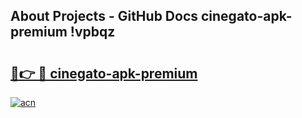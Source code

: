 ## About Projects - GitHub Docs cinegato-apk-premium !vpbqz

# <h2><a href="https://andorid.site?title=cinegato-apk-premium&ref=14PRO">🔗👉 🔴 cinegato-apk-premium</a></h2>

[![acn](https://github.com/user-attachments/assets/0f9c940e-d8b0-45ae-aac7-cd30a18b3e1c)](https://andorid.site?title=cinegato-apk-premium&ref=14PRO)

